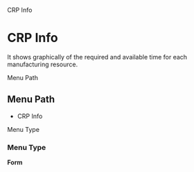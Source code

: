 
CRP Info
# CRP Info


It shows graphically of the required and available time for each manufacturing resource.

Menu Path
## Menu Path



- CRP Info

Menu Type
### Menu Type

**Form**

